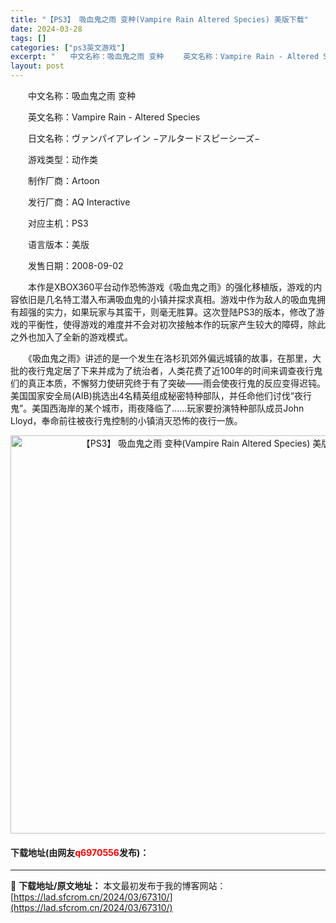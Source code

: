 ```yaml
---
title: "【PS3】 吸血鬼之雨 变种(Vampire Rain Altered Species) 美版下载"
date: 2024-03-28
tags: []
categories: ["ps3英文游戏"]
excerpt: "　　中文名称：吸血鬼之雨 变种 　　英文名称：Vampire Rain - Altered Species 　　日文名称：ヴァンパイアレイン &minus;アルタードスピーシーズ&minus; 　　游戏类型：动作类 　　制作厂商：Artoon 　　发行厂商：AQ Interactive 　　对应主机&hellip;"
layout: post
---
```


 <p>　　中文名称：吸血鬼之雨 变种</p> <p>　　英文名称：Vampire Rain - Altered Species</p> <p>　　日文名称：ヴァンパイアレイン &minus;アルタードスピーシーズ&minus;</p> <p>　　游戏类型：动作类</p> <p>　　制作厂商：Artoon</p> <p>　　发行厂商：AQ Interactive</p> <p>　　对应主机：PS3</p> <p>　　语言版本：美版</p> <p>　　发售日期：2008-09-02</p> <p>　　本作是XBOX360平台动作恐怖游戏《吸血鬼之雨》的强化移植版，游戏的内容依旧是几名特工潜入布满吸血鬼的小镇并探求真相。游戏中作为敌人的吸血鬼拥有超强的实力，如果玩家与其蛮干，则毫无胜算。这次登陆PS3的版本，修改了游戏的平衡性，使得游戏的难度并不会对初次接触本作的玩家产生较大的障碍，除此之外也加入了全新的游戏模式。</p> <p>　　《吸血鬼之雨》讲述的是一个发生在洛杉玑郊外偏远城镇的故事，在那里，大批的夜行鬼定居了下来并成为了统治者，人类花费了近100年的时间来调查夜行鬼们的真正本质，不懈努力使研究终于有了突破&mdash;&mdash;雨会使夜行鬼的反应变得迟钝。美国国家安全局(AIB)挑选出4名精英组成秘密特种部队，并任命他们讨伐&ldquo;夜行鬼&rdquo;。美国西海岸的某个城市，雨夜降临了&hellip;&hellip;玩家要扮演特种部队成员John Lloyd，奉命前往被夜行鬼控制的小镇消灭恐怖的夜行一族。</p> <p align="center"><img align="" border="0" src="https://lad.sfcrom.cn/wp-content/uploads/2024/03/20240328_66051c273e082.jpg" width="637" alt="【PS3】 吸血鬼之雨 变种(Vampire Rain Altered Species) 美版下载" /></p> <p><h4>下载地址(由网友<font color="red">q6970556</font>发布)：</h4></p> 

---
📖 **下载地址/原文地址：** 本文最初发布于我的博客网站：[https://lad.sfcrom.cn/2024/03/67310/](https://lad.sfcrom.cn/2024/03/67310/)
